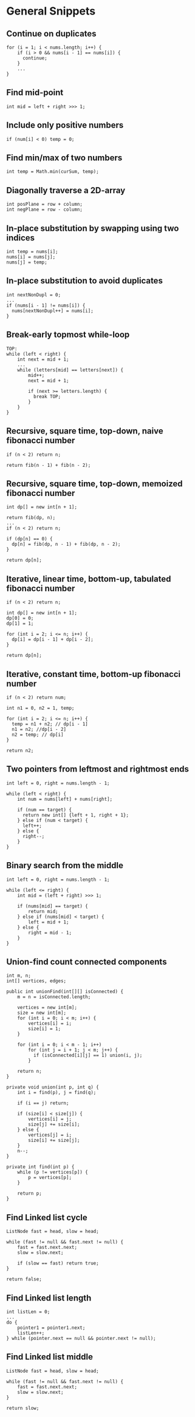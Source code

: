 # General Snippets

## Continue on duplicates

```
for (i = 1; i < nums.length; i++) {
    if (i > 0 && nums[i - 1] == nums[i]) {
      continue;
    }
    ...
}
```

## Find mid-point

```
int mid = left + right >>> 1;
```

## Include only positive numbers

```
if (num[i] < 0) temp = 0;
```

## Find min/max of two numbers

```
int temp = Math.min(curSum, temp);
```

## Diagonally traverse a 2D-array

```
int posPlane = row + column;
int negPlane = row - column;
```

## In-place substitution by swapping using two indices

```
int temp = nums[i];
nums[i] = nums[j];
nums[j] = temp;
```

## In-place substitution to avoid duplicates

```
int nextNonDupl = 0;
...
if (nums[i - 1] != nums[i]) {
  nums[nextNonDupl++] = nums[i];
}
``` 

## Break-early topmost while-loop

```
TOP:
while (left < right) {
    int next = mid + 1;
    ...
    while (letters[mid] == letters[next]) {
        mid++;
        next = mid + 1;
        
        if (next >= letters.length) {
          break TOP;
        }
    }
}
```

## Recursive, square time, top-down, naive fibonacci number

```
if (n < 2) return n;

return fib(n - 1) + fib(n - 2); 
```

## Recursive, square time, top-down, memoized fibonacci number

```
int dp[] = new int[n + 1];
    
return fib(dp, n);
...
if (n < 2) return n;

if (dp[n] == 0) {
  dp[n] = fib(dp, n - 1) + fib(dp, n - 2);
}

return dp[n];
```

## Iterative, linear time, bottom-up, tabulated fibonacci number

```
if (n < 2) return n;

int dp[] = new int[n + 1];
dp[0] = 0;
dp[1] = 1;

for (int i = 2; i <= n; i++) {
  dp[i] = dp[i - 1] + dp[i - 2];
}

return dp[n];
```

## Iterative, constant time, bottom-up fibonacci number

```
if (n < 2) return num;

int n1 = 0, n2 = 1, temp;

for (int i = 2; i <= n; i++) {
  temp = n1 + n2; // dp[i - 1]
  n1 = n2; //dp[i - 2]
  n2 = temp; // dp[i]
}

return n2;
```

## Two pointers from leftmost and rightmost ends

```
int left = 0, right = nums.length - 1;

while (left < right) {
    int num = nums[left] + nums[right];
    
    if (num == target) {
      return new int[] {left + 1, right + 1};
    } else if (num < target) {
      left++;
    } else {
      right--;
    }
}
```

## Binary search from the middle

```
int left = 0, right = nums.length - 1;

while (left <= right) {
    int mid = (left + right) >>> 1;

    if (nums[mid] == target) {
        return mid;
    } else if (nums[mid] < target) {
        left = mid + 1;
    } else {
        right = mid - 1;
    }
}
```

## Union-find count connected components

```
int m, n;
int[] vertices, edges;

public int unionFind(int[][] isConnected) {
    m = n = isConnected.length;
    
    vertices = new int[m];
    size = new int[m];
    for (int i = 0; i < m; i++) {
        vertices[i] = i;
        size[i] = 1;
    }
    
    for (int i = 0; i < m - 1; i++)
        for (int j = i + 1; j < m; j++) {
          if (isConnected[i][j] == 1) union(i, j);
        }
    
    return n;
}

private void union(int p, int q) {
    int i = find(p), j = find(q);
    
    if (i == j) return;
    
    if (size[i] < size[j]) {
        vertices[i] = j;
        size[j] += size[i];
    } else {
        vertices[j] = i;
        size[i] += size[j];
    }
    n--;
}

private int find(int p) {
    while (p != vertices[p]) {
        p = vertices[p];
    }
    
    return p;
}
```

## Find Linked list cycle

```
ListNode fast = head, slow = head;

while (fast != null && fast.next != null) {
    fast = fast.next.next;
    slow = slow.next;
    
    if (slow == fast) return true;
}

return false;
```

## Find Linked list length

```
int listLen = 0;
...
do {
    pointer1 = pointer1.next;
    listLen++;
} while (pointer.next == null && pointer.next != null);
```

## Find Linked list middle

```
ListNode fast = head, slow = head;

while (fast != null && fast.next != null) {
    fast = fast.next.next;
    slow = slow.next;
}

return slow;
```
